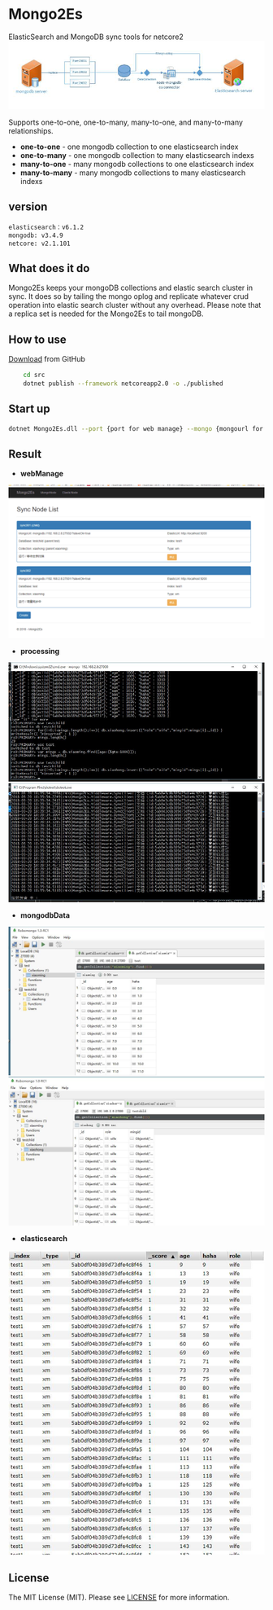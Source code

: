 # Mongo2Es

ElasticSearch and MongoDB sync tools for netcore2
![structure]

Supports one-to-one, one-to-many, many-to-one, and many-to-many relationships.

- **one-to-one** - one mongodb collection to one elasticsearch index
- **one-to-many** - one mongodb collection to many elasticsearch indexs
- **many-to-one** - many mongodb collections to one elasticsearch index
- **many-to-many** - many mongodb collections to many elasticsearch indexs

##  version

    elasticsearch：v6.1.2
    mongodb: v3.4.9
    netcore: v2.1.101

## What does it do

Mongo2Es keeps your mongoDB collections and elastic search cluster in sync. It does so by tailing the mongo oplog and replicate whatever crud operation into elastic search cluster without any overhead. Please note that a replica set is needed for the Mongo2Es to tail mongoDB.

## How to use

[Download](https://github.com/snaildev/mongo2es/tree/master) from GitHub
```bash
	cd src
	dotnet publish --framework netcoreapp2.0 -o ./published 
```

## Start up

```bash
dotnet Mongo2Es.dll --port {port for web manage} --mongo {mongourl for config}
```

## Result
- **webManage**

![webmanage]

- **processing**

![process1]
![process2]


- **mongodbData**

![mongodb1]
![mongodb2]

- **elasticsearch**

![elasticsearch]


## License

The MIT License (MIT). Please see [LICENSE](LICENSE) for more information.

[structure]:./img/structure.jpg "structure"

[webmanage]:./img/webmanage.png "webmanage"

[mongodb1]:./img/mongodb1.jpg "mongodb1"

[mongodb2]:./img/mongodb2.jpg "mongodb2"

[elasticsearch]:./img/elasticsearch.jpg "elasticsearch"

[process1]:./img/process1.jpg "process1"

[process2]:./img/process2.jpg "process2"